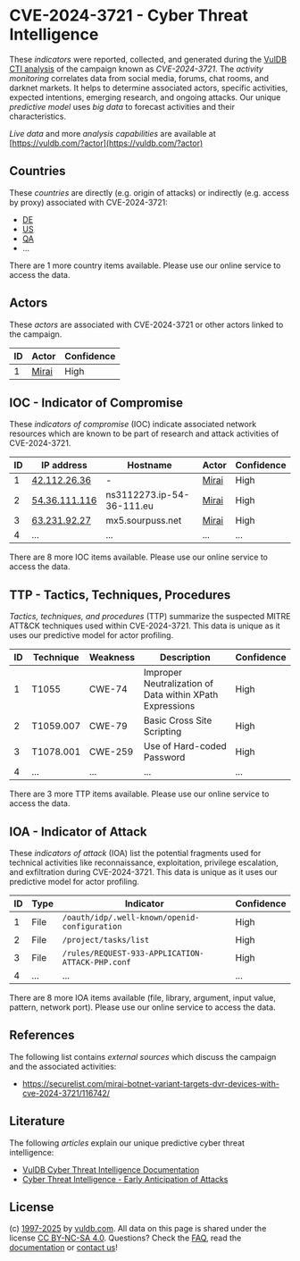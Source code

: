 # CVE-2024-3721 - Cyber Threat Intelligence

These _indicators_ were reported, collected, and generated during the [VulDB CTI analysis](https://vuldb.com/?kb.cti) of the campaign known as _CVE-2024-3721_. The _activity monitoring_ correlates data from social media, forums, chat rooms, and darknet markets. It helps to determine associated actors, specific activities, expected intentions, emerging research, and ongoing attacks. Our unique _predictive model_ uses _big data_ to forecast activities and their characteristics.

_Live data_ and more _analysis capabilities_ are available at [https://vuldb.com/?actor](https://vuldb.com/?actor)

## Countries

These _countries_ are directly (e.g. origin of attacks) or indirectly (e.g. access by proxy) associated with CVE-2024-3721:

* [DE](https://vuldb.com/?country.de)
* [US](https://vuldb.com/?country.us)
* [QA](https://vuldb.com/?country.qa)
* ...

There are 1 more country items available. Please use our online service to access the data.

## Actors

These _actors_ are associated with CVE-2024-3721 or other actors linked to the campaign.

ID | Actor | Confidence
-- | ----- | ----------
1 | [Mirai](https://vuldb.com/?actor.mirai) | High

## IOC - Indicator of Compromise

These _indicators of compromise_ (IOC) indicate associated network resources which are known to be part of research and attack activities of CVE-2024-3721.

ID | IP address | Hostname | Actor | Confidence
-- | ---------- | -------- | ----- | ----------
1 | [42.112.26.36](https://vuldb.com/?ip.42.112.26.36) | - | [Mirai](https://vuldb.com/?actor.mirai) | High
2 | [54.36.111.116](https://vuldb.com/?ip.54.36.111.116) | ns3112273.ip-54-36-111.eu | [Mirai](https://vuldb.com/?actor.mirai) | High
3 | [63.231.92.27](https://vuldb.com/?ip.63.231.92.27) | mx5.sourpuss.net | [Mirai](https://vuldb.com/?actor.mirai) | High
4 | ... | ... | ... | ...

There are 8 more IOC items available. Please use our online service to access the data.

## TTP - Tactics, Techniques, Procedures

_Tactics, techniques, and procedures_ (TTP) summarize the suspected MITRE ATT&CK techniques used within CVE-2024-3721. This data is unique as it uses our predictive model for actor profiling.

ID | Technique | Weakness | Description | Confidence
-- | --------- | -------- | ----------- | ----------
1 | T1055 | CWE-74 | Improper Neutralization of Data within XPath Expressions | High
2 | T1059.007 | CWE-79 | Basic Cross Site Scripting | High
3 | T1078.001 | CWE-259 | Use of Hard-coded Password | High
4 | ... | ... | ... | ...

There are 3 more TTP items available. Please use our online service to access the data.

## IOA - Indicator of Attack

These _indicators of attack_ (IOA) list the potential fragments used for technical activities like reconnaissance, exploitation, privilege escalation, and exfiltration during CVE-2024-3721. This data is unique as it uses our predictive model for actor profiling.

ID | Type | Indicator | Confidence
-- | ---- | --------- | ----------
1 | File | `/oauth/idp/.well-known/openid-configuration` | High
2 | File | `/project/tasks/list` | High
3 | File | `/rules/REQUEST-933-APPLICATION-ATTACK-PHP.conf` | High
4 | ... | ... | ...

There are 8 more IOA items available (file, library, argument, input value, pattern, network port). Please use our online service to access the data.

## References

The following list contains _external sources_ which discuss the campaign and the associated activities:

* https://securelist.com/mirai-botnet-variant-targets-dvr-devices-with-cve-2024-3721/116742/

## Literature

The following _articles_ explain our unique predictive cyber threat intelligence:

* [VulDB Cyber Threat Intelligence Documentation](https://vuldb.com/?kb.cti)
* [Cyber Threat Intelligence - Early Anticipation of Attacks](https://www.scip.ch/en/?labs.20201022)

## License

(c) [1997-2025](https://vuldb.com/?kb.changelog) by [vuldb.com](https://vuldb.com/?kb.about). All data on this page is shared under the license [CC BY-NC-SA 4.0](https://creativecommons.org/licenses/by-nc-sa/4.0/). Questions? Check the [FAQ](https://vuldb.com/?kb.faq), read the [documentation](https://vuldb.com/?kb) or [contact us](https://vuldb.com/?contact)!
